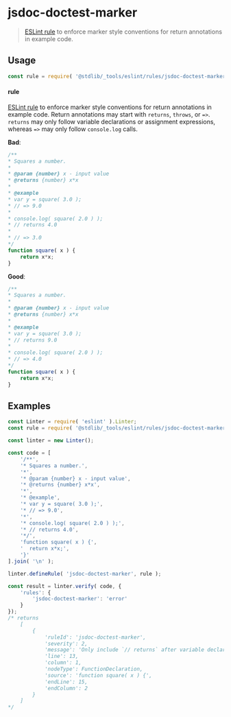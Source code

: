 <!--

@license Apache-2.0

Copyright (c) 2018 The Stdlib Authors.

Licensed under the Apache License, Version 2.0 (the "License");
you may not use this file except in compliance with the License.
You may obtain a copy of the License at

   http://www.apache.org/licenses/LICENSE-2.0

Unless required by applicable law or agreed to in writing, software
distributed under the License is distributed on an "AS IS" BASIS,
WITHOUT WARRANTIES OR CONDITIONS OF ANY KIND, either express or implied.
See the License for the specific language governing permissions and
limitations under the License.

-->

# jsdoc-doctest-marker

> [ESLint rule][eslint-rules] to enforce marker style conventions for return annotations in example code.

<section class="intro">

</section>

<!-- /.intro -->

<section class="usage">

## Usage

```javascript
const rule = require( '@stdlib/_tools/eslint/rules/jsdoc-doctest-marker' );
```

#### rule

[ESLint rule][eslint-rules] to enforce marker style conventions for return annotations in example code. Return annotations may start with `returns`, `throws`, or `=>`. `returns` may only follow variable declarations or assignment expressions, whereas `=>` may only follow `console.log` calls.

**Bad**:

<!-- eslint-disable stdlib/jsdoc-doctest-marker -->

```javascript
/**
* Squares a number.
*
* @param {number} x - input value
* @returns {number} x*x
*
* @example
* var y = square( 3.0 );
* // => 9.0
*
* console.log( square( 2.0 ) );
* // returns 4.0
*
* // => 3.0
*/
function square( x ) {
    return x*x;
}
```

**Good**:

```javascript
/**
* Squares a number.
*
* @param {number} x - input value
* @returns {number} x*x
*
* @example
* var y = square( 3.0 );
* // returns 9.0
*
* console.log( square( 2.0 ) );
* // => 4.0
*/
function square( x ) {
    return x*x;
}
```

</section>

<!-- /.usage -->

<section class="examples">

## Examples

<!-- eslint no-undef: "error" -->

```javascript
const Linter = require( 'eslint' ).Linter;
const rule = require( '@stdlib/_tools/eslint/rules/jsdoc-doctest-marker' );

const linter = new Linter();

const code = [
    '/**',
    '* Squares a number.',
    '*',
    '* @param {number} x - input value',
    '* @returns {number} x*x',
    '*',
    '* @example',
    '* var y = square( 3.0 );',
    '* // => 9.0',
    '*',
    '* console.log( square( 2.0 ) );',
    '* // returns 4.0',
    '*/',
    'function square( x ) {',
    '  return x*x;',
    '}'
].join( '\n' );

linter.defineRule( 'jsdoc-doctest-marker', rule );

const result = linter.verify( code, {
    'rules': {
        'jsdoc-doctest-marker': 'error'
    }
});
/* returns
    [
        {
            'ruleId': 'jsdoc-doctest-marker',
            'severity': 2,
            'message': 'Only include `// returns` after variable declarations or assignment expressions (use `=>` after `console.log`)',
            'line': 13,
            'column': 1,
            'nodeType': FunctionDeclaration,
            'source': 'function square( x ) {',
            'endLine': 15,
            'endColumn': 2
        }
    ]
*/
```

</section>

<!-- /.examples -->

<!-- Section for related `stdlib` packages. Do not manually edit this section, as it is automatically populated. -->

<section class="related">

</section>

<!-- /.related -->

<!-- Section for all links. Make sure to keep an empty line after the `section` element and another before the `/section` close. -->

<section class="links">

[eslint-rules]: https://eslint.org/docs/developer-guide/working-with-rules

</section>

<!-- /.links -->
